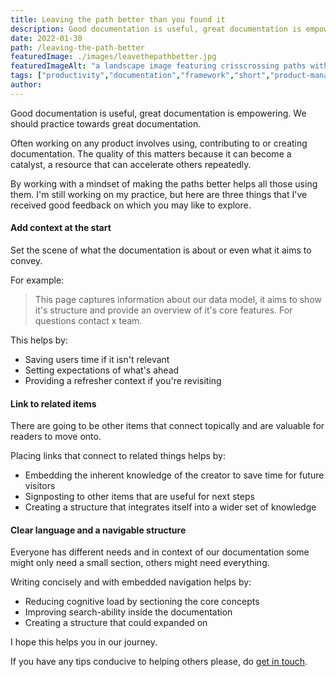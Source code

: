```yaml
---
title: Leaving the path better than you found it
description: Good documentation is useful, great documentation is empowering. We should practice towards great documentation.
date: 2022-01-30
path: /leaving-the-path-better
featuredImage: ./images/leavethepathbetter.jpg
featuredImageAlt: "a landscape image featuring crisscrossing paths with an abstract pattern"
tags: ["productivity","documentation","framework","short","product-management"]
author:
---
```


Good documentation is useful, great documentation is empowering. We should practice towards great documentation.

Often working on any product involves using, contributing to or creating documentation. The quality of this matters because it can become a catalyst, a resource that can accelerate others repeatedly.

By working with a mindset of making the paths better helps all those using them. I'm still working on my practice, but here are three things that I've received good feedback on which you may like to explore.

#### Add context at the start
Set the scene of what the documentation is about or even what it aims to convey.

For example:
> This page captures information about our data model, it aims to show it's structure and provide an overview of it's core features. For questions contact x team.

This helps by:
- Saving users time if it isn't relevant
- Setting expectations of what's ahead
- Providing a refresher context if you're revisiting

#### Link to related items
There are going to be other items that connect topically and are valuable for readers to move onto.

Placing links that connect to related things helps by:
- Embedding the inherent knowledge of the creator to save time for future visitors
- Signposting to other items that are useful for next steps
- Creating a structure that integrates itself into a wider set of knowledge

#### Clear language and a navigable structure
Everyone has different needs and in context of our documentation some might only need a small section, others might need everything.

Writing concisely and with embedded navigation helps by:
- Reducing cognitive load by sectioning the core concepts
- Improving search-ability inside the documentation
- Creating a structure that could expanded on

I hope this helps you in our journey.

If you have any tips conducive to helping others please, do [get in touch](/contact).
